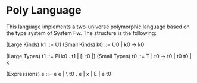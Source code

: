 Poly Language
=============

This language implements a two-universe polymorphic language based on the
type system of System Fw. The structure is the following:

(Large Kinds) k1 ::= U1
(Small Kinds) k0 ::= U0 | k0 -> k0

(Large Types) t1 ::= Pi k0 . t1 | [| t0 |]
(Small Types) t0 ::= T | t0 -> t0 | t0 t0 | x

(Expressions) e  ::= e e | \ t0 . e | x | E | e t0
